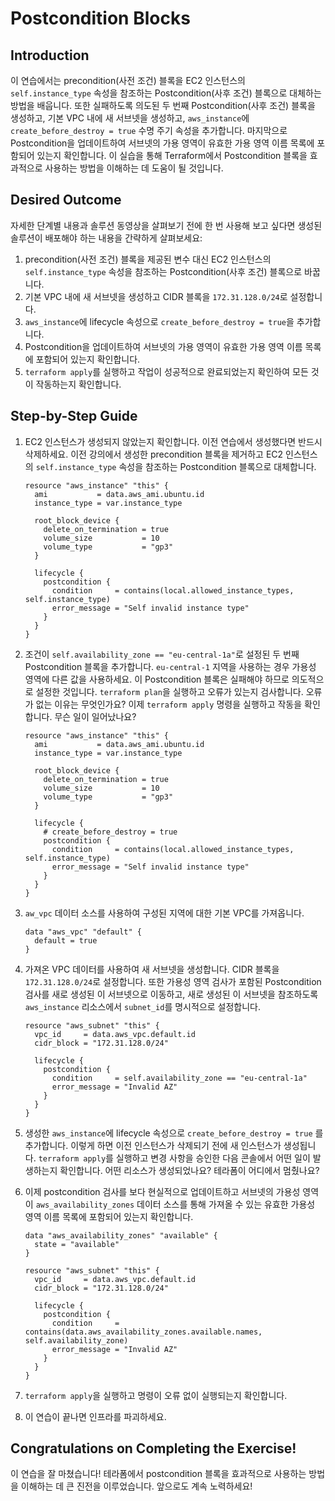 # Postcondition Blocks

## Introduction

이 연습에서는 precondition(사전 조건) 블록을 EC2 인스턴스의 `self.instance_type` 속성을 참조하는 Postcondition(사후 조건) 블록으로 대체하는 방법을 배웁니다. 또한 실패하도록 의도된 두 번째 Postcondition(사후 조건) 블록을 생성하고, 기본 VPC 내에 새 서브넷을 생성하고, `aws_instance`에 `create_before_destroy = true` 수명 주기 속성을 추가합니다. 마지막으로 Postcondition을 업데이트하여 서브넷의 가용 영역이 유효한 가용 영역 이름 목록에 포함되어 있는지 확인합니다. 이 실습을 통해 Terraform에서 Postcondition 블록을 효과적으로 사용하는 방법을 이해하는 데 도움이 될 것입니다.

## Desired Outcome

자세한 단계별 내용과 솔루션 동영상을 살펴보기 전에 한 번 사용해 보고 싶다면 생성된 솔루션이 배포해야 하는 내용을 간략하게 살펴보세요:

1. precondition(사전 조건) 블록을 제공된 변수 대신 EC2 인스턴스의 `self.instance_type` 속성을 참조하는 Postcondition(사후 조건) 블록으로 바꿉니다.
2. 기본 VPC 내에 새 서브넷을 생성하고 CIDR 블록을 `172.31.128.0/24`로 설정합니다.
3. `aws_instance`에 lifecycle 속성으로 `create_before_destroy = true`을 추가합니다.
4. Postcondition을 업데이트하여 서브넷의 가용 영역이 유효한 가용 영역 이름 목록에 포함되어 있는지 확인합니다.
5. `terraform apply`를 실행하고 작업이 성공적으로 완료되었는지 확인하여 모든 것이 작동하는지 확인합니다.

## Step-by-Step Guide

1. EC2 인스턴스가 생성되지 않았는지 확인합니다. 이전 연습에서 생성했다면 반드시 삭제하세요. 이전 강의에서 생성한 precondition 블록을 제거하고 EC2 인스턴스의 `self.instance_type` 속성을 참조하는 Postcondition 블록으로 대체합니다.

    ```
    resource "aws_instance" "this" {
      ami           = data.aws_ami.ubuntu.id
      instance_type = var.instance_type

      root_block_device {
        delete_on_termination = true
        volume_size           = 10
        volume_type           = "gp3"
      }

      lifecycle {
        postcondition {
          condition     = contains(local.allowed_instance_types, self.instance_type)
          error_message = "Self invalid instance type"
        }
      }
    }
    ```

2. 조건이 `self.availability_zone == "eu-central-1a"`로 설정된 두 번째 Postcondition 블록을 추가합니다. `eu-central-1` 지역을 사용하는 경우 가용성 영역에 다른 값을 사용하세요. 이 Postcondition 블록은 실패해야 하므로 의도적으로 설정한 것입니다. `terraform plan`을 실행하고 오류가 있는지 검사합니다. 오류가 없는 이유는 무엇인가요? 이제 `terraform apply` 명령을 실행하고 작동을 확인합니다. 무슨 일이 일어났나요?

    ```
    resource "aws_instance" "this" {
      ami           = data.aws_ami.ubuntu.id
      instance_type = var.instance_type

      root_block_device {
        delete_on_termination = true
        volume_size           = 10
        volume_type           = "gp3"
      }

      lifecycle {
        # create_before_destroy = true
        postcondition {
          condition     = contains(local.allowed_instance_types, self.instance_type)
          error_message = "Self invalid instance type"
        }
      }
    }
    ```

3. `aw_vpc` 데이터 소스를 사용하여 구성된 지역에 대한 기본 VPC를 가져옵니다.

    ```
    data "aws_vpc" "default" {
      default = true
    }
    ```

4. 가져온 VPC 데이터를 사용하여 새 서브넷을 생성합니다. CIDR 블록을 `172.31.128.0/24`로 설정합니다. 또한 가용성 영역 검사가 포함된 Postcondition 검사를 새로 생성된 이 서브넷으로 이동하고, 새로 생성된 이 서브넷을 참조하도록 `aws_instance` 리소스에서 `subnet_id`를 명시적으로 설정합니다.

    ```
    resource "aws_subnet" "this" {
      vpc_id     = data.aws_vpc.default.id
      cidr_block = "172.31.128.0/24"

      lifecycle {
        postcondition {
          condition     = self.availability_zone == "eu-central-1a"
          error_message = "Invalid AZ"
        }
      }
    }
    ```

5. 생성한 `aws_instance`에 lifecycle 속성으로 `create_before_destroy = true` 를 추가합니다. 이렇게 하면 이전 인스턴스가 삭제되기 전에 새 인스턴스가 생성됩니다. `terraform apply`를 실행하고 변경 사항을 승인한 다음 콘솔에서 어떤 일이 발생하는지 확인합니다. 어떤 리소스가 생성되었나요? 테라폼이 어디에서 멈췄나요?
6. 이제 postcondition 검사를 보다 현실적으로 업데이트하고 서브넷의 가용성 영역이 `aws_availability_zones` 데이터 소스를 통해 가져올 수 있는 유효한 가용성 영역 이름 목록에 포함되어 있는지 확인합니다.

    ```
    data "aws_availability_zones" "available" {
      state = "available"
    }

    resource "aws_subnet" "this" {
      vpc_id     = data.aws_vpc.default.id
      cidr_block = "172.31.128.0/24"

      lifecycle {
        postcondition {
          condition     = contains(data.aws_availability_zones.available.names, self.availability_zone)
          error_message = "Invalid AZ"
        }
      }
    }
    ```

7. `terraform apply`을 실행하고 명령이 오류 없이 실행되는지 확인합니다.
8. 이 연습이 끝나면 인프라를 파괴하세요.

## Congratulations on Completing the Exercise!

이 연습을 잘 마쳤습니다! 테라폼에서 postcondition 블록을 효과적으로 사용하는 방법을 이해하는 데 큰 진전을 이루었습니다. 앞으로도 계속 노력하세요!
